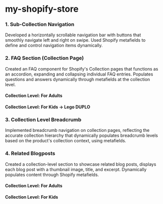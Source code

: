 # my-shopify-store

### 1. Sub-Collection Navigation
Developed a horizontally scrollable navigation bar with buttons that smoothly navigate left and right on swipe.
Used Shopify metafields to define and control navigation items dynamically. 




### 2. FAQ Section (Collection Page)
Created an FAQ component for Shopify's Collection pages that functions as an accordion, expanding and collapsing individual FAQ entries.
Populates questions and answers dynamically through metafields at the collection level. 

 
#### Collection Level: For Adults 




#### Collection Level: For Kids -> Lego DUPLO




### 3. Collection Level Breadcrumb
Implemented breadcrumb navigation on collection pages, reflecting the accurate collection hierarchy that dynamically populates breadcrumb levels based on the product's collection context, using metafields.



### 4. Related Blogposts
Created a collection-level section to showcase related blog posts, displays each blog post with a thumbnail image, title, and excerpt. Dynamically populates content through Shopify metafields.


#### Collection Level: For Adults 




#### Collection Level: For Kids





